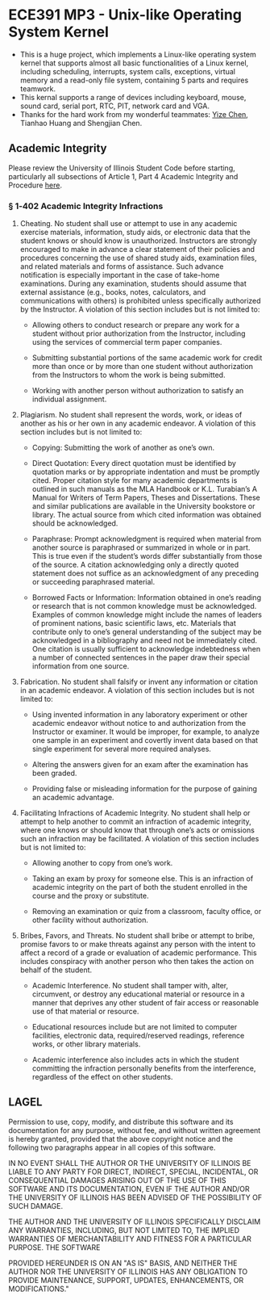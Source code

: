 # ECE391 MP3 - Unix-like Operating System Kernel
* This is a huge project, which implements a Linux-like operating system kernel that supports almost all basic functionalities of a
Linux kernel, including scheduling, interrupts, system calls, exceptions, virtual memory and a read-only file system, containing 5 parts and requires teamwork.<br/>
* This kernal supports a range of devices including keyboard, mouse, sound card, serial port, RTC, PIT, network card and VGA.
* Thanks for the hard work from my wonderful teammates: [Yize Chen](https://github.com/Adam-2000), Tianhao Huang and Shengjian Chen.
## Academic Integrity
Please review the University of Illinois Student Code before starting, particularly all subsections of Article 1, Part 4 Academic Integrity and Procedure [here](https://studentcode.illinois.edu/article1/part4/1-401/).<br/>
### § 1‑402 Academic Integrity Infractions

1. Cheating. No student shall use or attempt to use in any academic exercise materials, information, study aids, or electronic data that the student knows or should know is unauthorized. Instructors are strongly encouraged to make in advance a clear statement of their policies and procedures concerning the use of shared study aids, examination files, and related materials and forms of assistance. Such advance notification is especially important in the case of take-home examinations. During any examination, students should assume that external assistance (e.g., books, notes, calculators, and communications with others) is prohibited unless specifically authorized by the Instructor. A violation of this section includes but is not limited to:

    - Allowing others to conduct research or prepare any work for a student without prior authorization from the Instructor, including using the services of commercial term paper companies.

    - Submitting substantial portions of the same academic work for credit more than once or by more than one student without authorization from the Instructors to whom the work is being submitted.

    - Working with another person without authorization to satisfy an individual assignment.

2. Plagiarism. No student shall represent the words, work, or ideas of another as his or her own in any academic endeavor. A violation of this section includes but is not limited to:

    - Copying: Submitting the work of another as one’s own.

    - Direct Quotation: Every direct quotation must be identified by quotation marks or by appropriate indentation and must be promptly cited. Proper citation style for many academic departments is outlined in such manuals as the MLA Handbook or K.L. Turabian’s A Manual for Writers of Term Papers, Theses and Dissertations. These and similar publications are available in the University bookstore or library. The actual source from which cited information was obtained should be acknowledged.

    - Paraphrase: Prompt acknowledgment is required when material from another source is paraphrased or summarized in whole or in part. This is true even if the student’s words differ substantially from those of the source. A citation acknowledging only a directly quoted statement does not suffice as an acknowledgment of any preceding or succeeding paraphrased material.

    - Borrowed Facts or Information: Information obtained in one’s reading or research that is not common knowledge must be acknowledged. Examples of common knowledge might include the names of leaders of prominent nations, basic scientific laws, etc. Materials that contribute only to one’s general understanding of the subject may be acknowledged in a bibliography and need not be immediately cited. One citation is usually sufficient to acknowledge indebtedness when a number of connected sentences in the paper draw their special information from one source.

3. Fabrication. No student shall falsify or invent any information or citation in an academic endeavor. A violation of this section includes but is not limited to:

    - Using invented information in any laboratory experiment or other academic endeavor without notice to and authorization from the Instructor or examiner. It would be improper, for example, to analyze one sample in an experiment and covertly invent data based on that single experiment for several more required analyses.

    - Altering the answers given for an exam after the examination has been graded.

    - Providing false or misleading information for the purpose of gaining an academic advantage.

4. Facilitating Infractions of Academic Integrity. No student shall help or attempt to help another to commit an infraction of academic integrity, where one knows or should know that through one’s acts or omissions such an infraction may be facilitated. A violation of this section includes but is not limited to:

    - Allowing another to copy from one’s work.

    - Taking an exam by proxy for someone else. This is an infraction of academic integrity on the part of both the student enrolled in the course and the proxy or substitute.

    - Removing an examination or quiz from a classroom, faculty office, or other facility without authorization.

5. Bribes, Favors, and Threats. No student shall bribe or attempt to bribe, promise favors to or make threats against any person with the intent to affect a record of a grade or evaluation of academic performance. This includes conspiracy with another person who then takes the action on behalf of the student.

    - Academic Interference. No student shall tamper with, alter, circumvent, or destroy any educational material or resource in a manner that deprives any other student of fair access or reasonable use of that material or resource.

    - Educational resources include but are not limited to computer facilities, electronic data, required/reserved readings, reference works, or other library materials.

    - Academic interference also includes acts in which the student committing the infraction personally benefits from the interference, regardless of the effect on other students.

## LAGEL

Permission to use, copy, modify, and distribute this software and its documentation for any purpose, without fee, and without written agreement is hereby granted, provided that the above copyright notice and the following two paragraphs appear in all copies of this software.

IN NO EVENT SHALL THE AUTHOR OR THE UNIVERSITY OF ILLINOIS BE LIABLE TO ANY PARTY FOR DIRECT, INDIRECT, SPECIAL, INCIDENTAL, OR CONSEQUENTIAL DAMAGES ARISING OUT OF THE USE OF THIS SOFTWARE AND ITS DOCUMENTATION, EVEN IF THE AUTHOR AND/OR THE UNIVERSITY OF ILLINOIS HAS BEEN ADVISED OF THE POSSIBILITY OF SUCH DAMAGE.

THE AUTHOR AND THE UNIVERSITY OF ILLINOIS SPECIFICALLY DISCLAIM ANY WARRANTIES, INCLUDING, BUT NOT LIMITED TO, THE IMPLIED WARRANTIES OF MERCHANTABILITY AND FITNESS FOR A PARTICULAR PURPOSE. THE SOFTWARE

PROVIDED HEREUNDER IS ON AN "AS IS" BASIS, AND NEITHER THE AUTHOR NOR THE UNIVERSITY OF ILLINOIS HAS ANY OBLIGATION TO PROVIDE MAINTENANCE, SUPPORT, UPDATES, ENHANCEMENTS, OR MODIFICATIONS."
